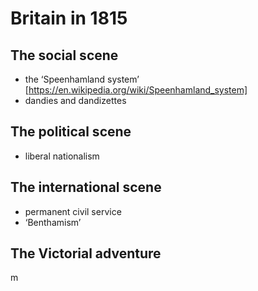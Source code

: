 # Britain in 1815

## The social scene

- the ‘Speenhamland system’ [https://en.wikipedia.org/wiki/Speenhamland_system]
- dandies and dandizettes

## The political scene

- liberal nationalism

## The international scene

- permanent civil service
- ‘Benthamism’

## The Victorial adventure

m
